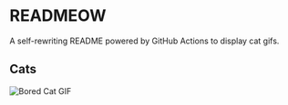 # READMEOW

A self-rewriting README powered by GitHub Actions to display cat gifs.

## Cats

![Bored Cat GIF](https://media4.giphy.com/media/v1.Y2lkPTlhY2QwMmRhemllMHh0dGNkaTZsamRzcnBnYm53MmpwODkzbHluYnRiaDN1ZjU0OSZlcD12MV9naWZzX3NlYXJjaCZjdD1n/mlvseq9yvZhba/200.gif)
